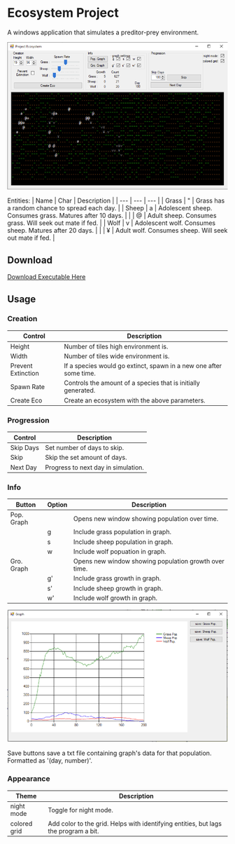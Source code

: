 # Ecosystem Project 
A windows application that simulates a preditor-prey environment. 

![](/ReadMe_Images/screenshot1.png)

Entities: 
| Name | Char | Description |
| --- | --- | --- |
| Grass | " | Grass has a random chance to spread each day.            |
| Sheep | a | Adolescent sheep. Consumes grass. Matures after 10 days. |
|       | @ | Adult sheep. Consumes grass. Will seek out mate if fed.  |
| Wolf  | v | Adolescent wolf. Consumes sheep. Matures after 20 days.  |
|       | ¥ | Adult wolf. Consumes sheep. Will seek out mate if fed.   |

## Download
[Download Executable Here](/EcosystemProject/bin/Debug/EcosystemProject.exe)

## Usage
### Creation
| Control | Description | 
| --- | --- |
| Height             | Number of tiles high environment is. |
| Width              | Number of tiles wide environment is. |
| Prevent Extinction | If a species would go extinct, spawn in a new one after some time. |
| Spawn Rate         | Controls the amount of a species that is initially generated. |
| Create Eco         | Create an ecosystem with the above parameters. |

### Progression
| Control | Description |
| --- | --- |
| Skip Days | Set number of days to skip. | 
| Skip      | Skip the set amount of days. |
| Next Day  | Progress to next day in simulation. |

### Info
| Button | Option |  Description |
| --- | --- | --- |
| Pop. Graph |    | Opens new window showing population over time.        |
|            | g  | Include grass population in graph.                    |
|            | s  | Include sheep population in graph.                    |
|            | w  | Include wolf popuation in graph.                      |
| Gro. Graph |    | Opens new window showing population growth over time. |
|            | g' | Include grass growth in graph.                        |
|            | s' | Include sheep growth in graph.                        |
|            | w' | Include wolf growth in graph.                         |

![](/ReadMe_Images/screenshot2.png)

Save buttons save a txt file containing graph's data for that population. Formatted as '(day, number)'. 

### Appearance 
| Theme | Description | 
| --- | --- |
| night mode | Toggle for night mode. | 
| colored grid | Add color to the grid. Helps with identifying entities, but lags the program a bit. |
